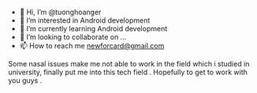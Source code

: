 - 👋 Hi, I’m @tuonghoanger
- 👀 I’m interested in Android development
- 🌱 I’m currently learning Android development
- 💞️ I’m looking to collaborate on ...
- 📫 How to reach me newforcard@gmail.com

Some nasal issues make me not able to work in the field which i studied in university, finally put me into this tech field . Hopefully to get to work with you guys . 
